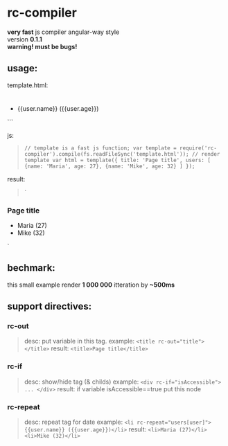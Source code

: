rc-compiler
===========

**very fast** js compiler angular-way style<br/>
version **0.1.1**<br/>
**warning! must be bugs!**

usage:
------

template.html:
> ```html
<h3 rc-out="title"></h3>
<ul>
	<li rc-repeat="users[user]">{{user.name}} ({{user.age}})
</li>
</ul>
```

js:
> `// template is a fast js function;
var template = require('rc-compiler').compile(fs.readFileSync('template.html'));
// render template
var html = template({
  title: 'Page title',
  users: [
    {name: 'Maria', age: 27},
    {name: 'Mike', age: 32}
  ]
});`

result:
> `
<h3>Page title</h3>
<ul>
	<li>Maria (27)</li>
	<li>Mike (32)</li>
</ul>`

bechmark:
---------
this small example render **1 000 000** itteration by **~500ms**

support directives:
-------------------

### rc-out
> desc: put variable in this tag.
example: `<title rc-out="title"></title>`
result: `<title>Page title</title>`

### rc-if
> desc: show/hide tag (& childs)
example: `<div rc-if="isAccessible"> ... </div>`
result: if variable isAccessible==true put this node

### rc-repeat
> desc: repeat tag for date
example: `<li rc-repeat="users[user]">{{user.name}} ({{user.age}})</li>`
result: `<li>Maria (27)</li><li>Mike (32)</li>`
